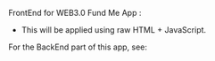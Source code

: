FrontEnd for WEB3.0 Fund Me App :

- This will be applied using raw HTML + JavaScript.

For the BackEnd part of this app, see:
